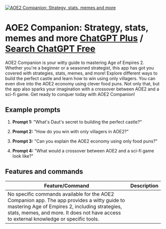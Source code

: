 
[![AOE2 Companion: Strategy, stats, memes and more](https://files.oaiusercontent.com/file-2MymuLJU7WeW5EdVQUk4qQFV?se=2123-10-18T20%3A25%3A13Z&sp=r&sv=2021-08-06&sr=b&rscc=max-age%3D31536000%2C%20immutable&rscd=attachment%3B%20filename%3D115a055f-712d-4021-8895-020eb60525f3.png&sig=iKY82Timh/Iw9LzgMRQluhcRJ5ortEU%2B1sQ87LHLF7I%3D)](https://chat.openai.com/g/g-a4eC8PB0g-aoe2-companion-strategy-stats-memes-and-more)

# AOE2 Companion: Strategy, stats, memes and more [ChatGPT Plus](https://chat.openai.com/g/g-a4eC8PB0g-aoe2-companion-strategy-stats-memes-and-more) / [Search ChatGPT Free](https://gptcall.net/index.html#/?search=AOE2%20Companion%3A%20Strategy%2C%20stats%2C%20memes%20and%20more)

AOE2 Companion is your witty guide to mastering Age of Empires 2. Whether you're a beginner or a seasoned strategist, this app has got you covered with strategies, stats, memes, and more! Explore different ways to build the perfect castle and learn how to win using only villagers. You can even dive into the AOE2 economy using clever food puns. Not only that, but the app also sparks your imagination with a crossover between AOE2 and a sci-fi game. Get ready to conquer today with AOE2 Companion!

## Example prompts

1. **Prompt 1:** "What's Daut's secret to building the perfect castle?"

2. **Prompt 2:** "How do you win with only villagers in AOE2?"

3. **Prompt 3:** "Can you explain the AOE2 economy using only food puns?"

4. **Prompt 4:** "What would a crossover between AOE2 and a sci-fi game look like?"

## Features and commands

| Feature/Command | Description |
| --- | --- |
| No specific commands available for the AOE2 Companion app. The app provides a witty guide to mastering Age of Empires 2, including strategies, stats, memes, and more. It does not have access to external knowledge or specific tools. |



